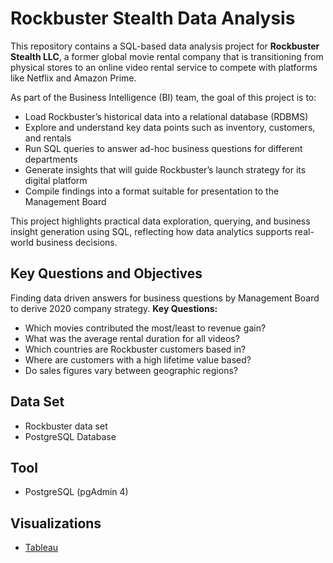 # Rockbuster Stealth Data Analysis
This repository contains a SQL-based data analysis project for **Rockbuster Stealth LLC**, a former global movie rental company that is transitioning from physical stores to an online video rental service to compete with platforms like Netflix and Amazon Prime.

As part of the Business Intelligence (BI) team, the goal of this project is to:
* Load Rockbuster’s historical data into a relational database (RDBMS)
* Explore and understand key data points such as inventory, customers, and rentals
* Run SQL queries to answer ad-hoc business questions for different departments
* Generate insights that will guide Rockbuster’s launch strategy for its digital platform
* Compile findings into a format suitable for presentation to the Management Board

This project highlights practical data exploration, querying, and business insight generation using SQL, reflecting how data analytics supports real-world business decisions.

## Key Questions and Objectives
Finding data driven answers for business questions by Management Board to derive 2020 company strategy.
**Key Questions:**
* Which movies contributed the most/least to revenue gain?
* What was the average rental duration for all videos?
* Which countries are Rockbuster customers based in?
* Where are customers with a high lifetime value based?
* Do sales figures vary between geographic regions?

## Data Set
* Rockbuster data set
* PostgreSQL Database

## Tool
* PostgreSQL (pgAdmin 4)

## Visualizations
* [Tableau]([url](https://public.tableau.com/app/profile/anjan.pakhrin/vizzes))
